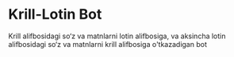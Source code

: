 # Krill-Lotin Bot
Krill alifbosidagi so‘z va matnlarni lotin alifbosiga, va aksincha lotin alifbosidagi so‘z va matnlarni krill alifbosiga o'tkazadigan bot
